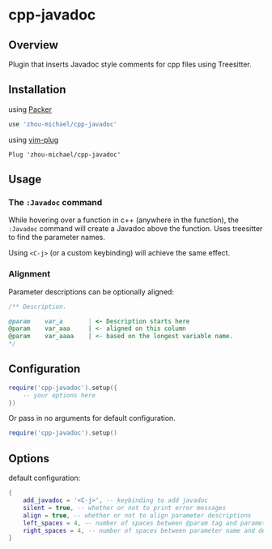 # cpp-javadoc

## Overview
Plugin that inserts Javadoc style comments for cpp files using Treesitter.

## Installation

using [Packer](https://github.com/wbthomason/packer.nvim)
```lua
use 'zhou-michael/cpp-javadoc'
```

using [vim-plug](https://github.com/junegunn/vim-plug)
```vim
Plug 'zhou-michael/cpp-javadoc'
```

## Usage

### The `:Javadoc` command
While hovering over a function in c++ (anywhere in the function), the `:Javadoc` command will create a Javadoc above the function. Uses treesitter to find the parameter names.

Using `<C-j>` (or a custom keybinding) will achieve the same effect.

### Alignment
Parameter descriptions can be optionally aligned:
```cpp
/** Description.

@param    var_a       | <- Description starts here
@param    var_aaa     | <- aligned on this column
@param    var_aaaa    | <- based on the longest variable name.
*/
```

## Configuration
```lua
require('cpp-javadoc').setup({
    -- your options here
})
```
Or pass in no arguments for default configuration.
```lua
require('cpp-javadoc').setup()
```

## Options
default configuration:
```lua
{
    add_javadoc = '<C-j>', -- keybinding to add javadoc
    silent = true, -- whether or not to print error messages
    align = true, -- whether or not to align parameter descriptions
    left_spaces = 4, -- number of spaces between @param tag and parameter name
    right_spaces = 4, -- number of spaces between parameter name and description
}
```
